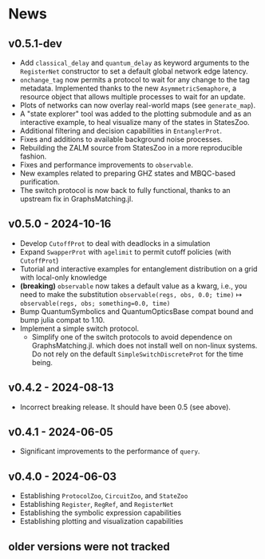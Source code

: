 # News

## v0.5.1-dev

- Add `classical_delay` and `quantum_delay` as keyword arguments to the `RegisterNet` constructor to set a default global network edge latency.
- `onchange_tag` now permits a protocol to wait for any change to the tag metadata. Implemented thanks to the new `AsymmetricSemaphore`, a resource object that allows multiple processes to wait for an update.
- Plots of networks can now overlay real-world maps (see `generate_map`).
- A "state explorer" tool was added to the plotting submodule and as an interactive example, to heal visualize many of the states in StatesZoo.
- Additional filtering and decision capabilities in `EntanglerProt`.
- Fixes and additions to available background noise processes.
- Rebuilding the ZALM source from StatesZoo in a more reproducible fashion.
- Fixes and performance improvements to `observable`.
- New examples related to preparing GHZ states and MBQC-based purification.
- The switch protocol is now back to fully functional, thanks to an upstream fix in GraphsMatching.jl.

## v0.5.0 - 2024-10-16

- Develop `CutoffProt` to deal with deadlocks in a simulation
- Expand `SwapperProt` with `agelimit` to permit cutoff policies (with `CutoffProt`)
- Tutorial and interactive examples for entanglement distribution on a grid with local-only knowledge
- **(breaking)** `observable` now takes a default value as a kwarg, i.e., you need to make the substitution `observable(regs, obs, 0.0; time)` ↦ `observable(regs, obs; something=0.0, time)`
- Bump QuantumSymbolics and QuantumOpticsBase compat bound and bump julia compat to 1.10.
- Implement a simple switch protocol.
    - Simplify one of the switch protocols to avoid dependence on GraphsMatching.jl. which does not install well on non-linux systems. Do not rely on the default `SimpleSwitchDiscreteProt` for the time being.

## v0.4.2 - 2024-08-13

- Incorrect breaking release. It should have been 0.5 (see above).

## v0.4.1 - 2024-06-05

- Significant improvements to the performance of `query`.

## v0.4.0 - 2024-06-03

- Establishing `ProtocolZoo`, `CircuitZoo`, and `StateZoo`
- Establishing `Register`, `RegRef`, and `RegisterNet`
- Establishing the symbolic expression capabilities
- Establishing plotting and visualization capabilities

## older versions were not tracked
